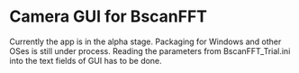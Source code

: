 # Camera GUI for BscanFFT
Currently the app is in the alpha stage.
Packaging for Windows and other OSes is still under process.
Reading the parameters from BscanFFT_Trial.ini into the text fields of GUI has to be done.
